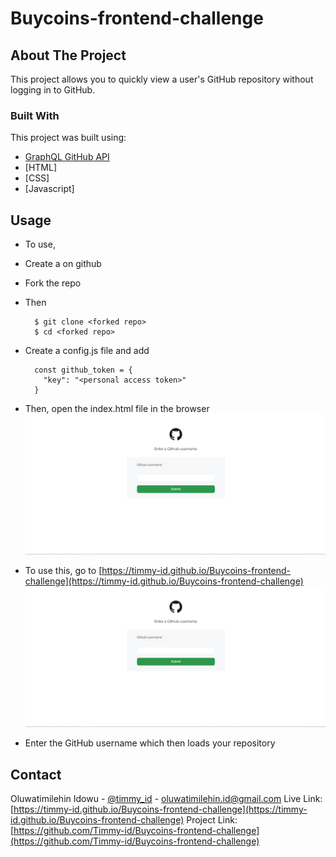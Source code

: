 # Buycoins-frontend-challenge

## About The Project

This project allows you to quickly view a user's GitHub repository without logging in to GitHub.

### Built With

This project was built using:
* [GraphQL GitHub API](https://developer.github.com/v4/explorer)
* [HTML]
* [CSS]
* [Javascript]

## Usage

* To use,
* Create a <personal access token> on github
* Fork the repo
* Then
  
  ```
    $ git clone <forked repo>
    $ cd <forked repo>
  ```
* Create a config.js file and add
  
    ```
      const github_token = {
        "key": "<personal access token>"
      }
    ```
* Then, open the index.html file in the browser
![App screenshot](./images/github-login.PNG)
* To use this, go to [https://timmy-id.github.io/Buycoins-frontend-challenge](https://timmy-id.github.io/Buycoins-frontend-challenge)
![App screenshot](./images/github-login.PNG)
* Enter the GitHub username which then loads your repository

## Contact

Oluwatimilehin Idowu - [@timmy_id](https://twitter.com/timmy_id) - oluwatimilehin.id@gmail.com
Live Link: [https://timmy-id.github.io/Buycoins-frontend-challenge](https://timmy-id.github.io/Buycoins-frontend-challenge)
Project Link: [https://github.com/Timmy-id/Buycoins-frontend-challenge](https://github.com/Timmy-id/Buycoins-frontend-challenge)
